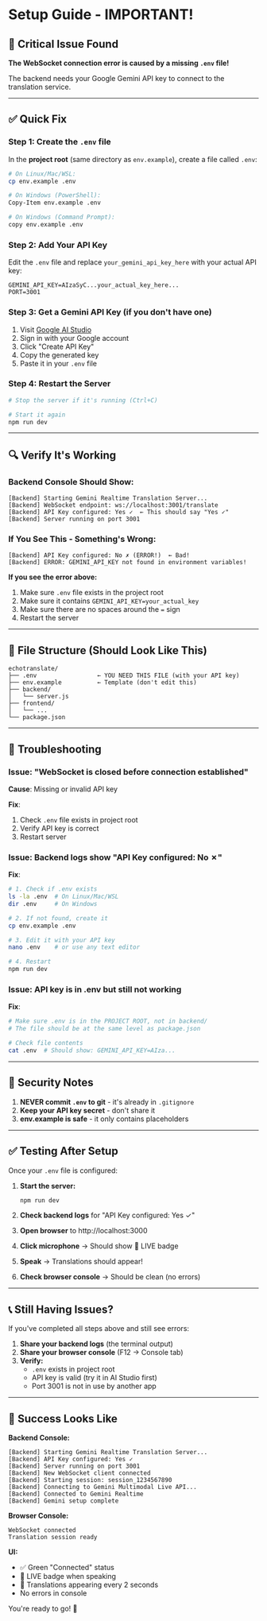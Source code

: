 # Setup Guide - IMPORTANT!

## 🚨 Critical Issue Found

**The WebSocket connection error is caused by a missing `.env` file!**

The backend needs your Google Gemini API key to connect to the translation service.

---

## ✅ Quick Fix

### Step 1: Create the `.env` file

In the **project root** (same directory as `env.example`), create a file called `.env`:

```bash
# On Linux/Mac/WSL:
cp env.example .env

# On Windows (PowerShell):
Copy-Item env.example .env

# On Windows (Command Prompt):
copy env.example .env
```

### Step 2: Add Your API Key

Edit the `.env` file and replace `your_gemini_api_key_here` with your actual API key:

```env
GEMINI_API_KEY=AIzaSyC...your_actual_key_here...
PORT=3001
```

### Step 3: Get a Gemini API Key (if you don't have one)

1. Visit [Google AI Studio](https://aistudio.google.com/app/apikey)
2. Sign in with your Google account
3. Click "Create API Key"
4. Copy the generated key
5. Paste it in your `.env` file

### Step 4: Restart the Server

```bash
# Stop the server if it's running (Ctrl+C)

# Start it again
npm run dev
```

---

## 🔍 Verify It's Working

### Backend Console Should Show:

```
[Backend] Starting Gemini Realtime Translation Server...
[Backend] WebSocket endpoint: ws://localhost:3001/translate
[Backend] API Key configured: Yes ✓  ← This should say "Yes ✓"
[Backend] Server running on port 3001
```

### If You See This - Something's Wrong:

```
[Backend] API Key configured: No ✗ (ERROR!)  ← Bad!
[Backend] ERROR: GEMINI_API_KEY not found in environment variables!
```

**If you see the error above:**
1. Make sure `.env` file exists in the project root
2. Make sure it contains `GEMINI_API_KEY=your_actual_key`
3. Make sure there are no spaces around the `=` sign
4. Restart the server

---

## 📁 File Structure (Should Look Like This)

```
echotranslate/
├── .env                 ← YOU NEED THIS FILE (with your API key)
├── env.example          ← Template (don't edit this)
├── backend/
│   └── server.js
├── frontend/
│   └── ...
└── package.json
```

---

## 🐛 Troubleshooting

### Issue: "WebSocket is closed before connection established"

**Cause**: Missing or invalid API key

**Fix**:
1. Check `.env` file exists in project root
2. Verify API key is correct
3. Restart server

### Issue: Backend logs show "API Key configured: No ✗"

**Fix**:
```bash
# 1. Check if .env exists
ls -la .env  # On Linux/Mac/WSL
dir .env     # On Windows

# 2. If not found, create it
cp env.example .env

# 3. Edit it with your API key
nano .env    # or use any text editor

# 4. Restart
npm run dev
```

### Issue: API key is in .env but still not working

**Fix**:
```bash
# Make sure .env is in the PROJECT ROOT, not in backend/
# The file should be at the same level as package.json

# Check file contents
cat .env  # Should show: GEMINI_API_KEY=AIza...
```

---

## 🔐 Security Notes

1. **NEVER commit `.env` to git** - it's already in `.gitignore`
2. **Keep your API key secret** - don't share it
3. **env.example is safe** - it only contains placeholders

---

## ✅ Testing After Setup

Once your `.env` file is configured:

1. **Start the server:**
   ```bash
   npm run dev
   ```

2. **Check backend logs** for "API Key configured: Yes ✓"

3. **Open browser** to http://localhost:3000

4. **Click microphone** → Should show 🔴 LIVE badge

5. **Speak** → Translations should appear!

6. **Check browser console** → Should be clean (no errors)

---

## 📞 Still Having Issues?

If you've completed all steps above and still see errors:

1. **Share your backend logs** (the terminal output)
2. **Share your browser console** (F12 → Console tab)
3. **Verify:**
   - `.env` exists in project root
   - API key is valid (try it in AI Studio first)
   - Port 3001 is not in use by another app

---

## 🎉 Success Looks Like

**Backend Console:**
```
[Backend] Starting Gemini Realtime Translation Server...
[Backend] API Key configured: Yes ✓
[Backend] Server running on port 3001
[Backend] New WebSocket client connected
[Backend] Starting session: session_1234567890
[Backend] Connecting to Gemini Multimodal Live API...
[Backend] Connected to Gemini Realtime
[Backend] Gemini setup complete
```

**Browser Console:**
```
WebSocket connected
Translation session ready
```

**UI:**
- ✅ Green "Connected" status
- 🔴 LIVE badge when speaking
- 📝 Translations appearing every 2 seconds
- No errors in console

You're ready to go! 🚀

